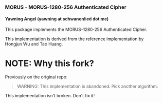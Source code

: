 ### MORUS - MORUS-1280-256 Authenticated Cipher
#### Yawning Angel (yawning at schwanenlied dot me)

This package implements the MORUS-1280-256 Authenticated Cipher.

This implementation is derived from the reference implementation by
Hongjun Wu and Tao Huang.

# NOTE: Why this fork?

Previously on the original repo:

> WARNING: This implementation is abandoned.  Pick another algorithm.

This implementation isn't broken. Don't fix it!